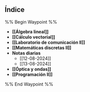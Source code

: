 ## Índice

%% Begin Waypoint %%
- **[[Álgebra lineal]]**
- **[[Cálculo vectorial]]**
- **[[Laboratorio de comunicación II]]**
- **[[Matemáticas discretas II]]**
- **Notas diarias**
	- [[12-08-2024]]
	- [[13-08-2024]]
- **[[Óptica y ondas]]**
- **[[Programación II]]**

%% End Waypoint %%
